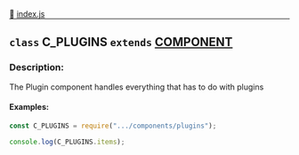 <div class="mb-0">
    🔗 <a class="source-code" target="_blank"
        href="https://github.com/OpenHausIO/backend/blob/dev/components/devices/class.device.js">index.js</a>
</div>
<hr style="margin: 0 !important" />

<!-- CLASS -->

<!-- GENERAL -->
## `class` C_PLUGINS  `extends`  [COMPONENT](backend/system/component/class.component.js)  
### Description:

The Plugin component handles everything that has to do with plugins

<!-- GENERAL -->

<!-- PARAMETER -->
<!-- PARAMETER -->

<!-- PROPERTIES -->
<!-- PROPERTIES -->

<!-- EVENTS -->
<!-- EVENTS -->

<!-- EXAMPLES -->
#### Examples:
        
```js
const C_PLUGINS = require(".../components/plugins");

console.log(C_PLUGINS.items);
```
<!-- EXAMPLES -->

<!-- LINKS -->
<!-- LINKS -->

<!-- CLASS -->



<!-- METHODS -->
<!-- METHODS -->